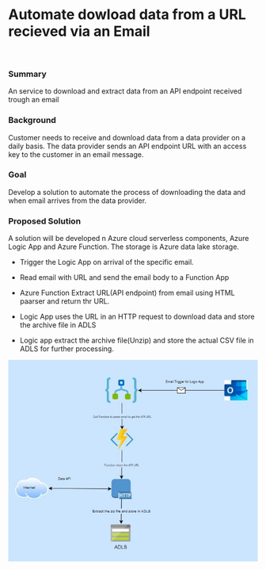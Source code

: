 



# Automate dowload data from a URL recieved via an Email

<br>

### Summary

An service to download and extract data from an API endpoint received trough an email 

### Background

Customer needs to receive and download data from a  data provider on a daily basis.  The data provider sends an API endpoint URL with an access key to the customer in an email message.  

### Goal

Develop a solution to automate the process of downloading the data and when email arrives from the data provider.

### Proposed Solution

A solution will be developed n Azure cloud serverless components, Azure Logic App and Azure Function. The storage is Azure data lake storage.

 - Trigger the Logic App on arrival of the specific email.
 
 - Read email with URL and send the email body to a Function App
 
 - Azure Function Extract URL(API endpoint) from email using
   HTML paarser and return thr URL.
   
 - Logic App  uses the URL in an HTTP request to download data and store the
   archive file in ADLS
   
 - Logic app extract the archive file(Unzip) and store the actual CSV file in ADLS
   for further processing.

![Screenshot](datafromemail.jpg)
